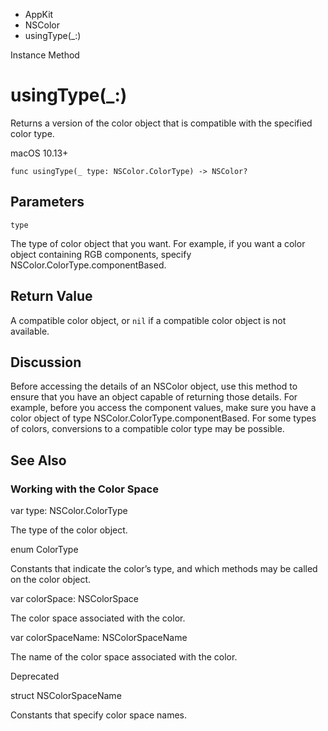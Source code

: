 

- AppKit
- NSColor
-  usingType(\_:) 

Instance Method

# usingType(\_:)

Returns a version of the color object that is compatible with the specified color type.

macOS 10.13+

``` source
func usingType(_ type: NSColor.ColorType) -> NSColor?
```

## Parameters 

`type`  

The type of color object that you want. For example, if you want a color object containing RGB components, specify NSColor.ColorType.componentBased.

## Return Value

A compatible color object, or `nil` if a compatible color object is not available.

## Discussion

Before accessing the details of an NSColor object, use this method to ensure that you have an object capable of returning those details. For example, before you access the component values, make sure you have a color object of type NSColor.ColorType.componentBased. For some types of colors, conversions to a compatible color type may be possible.

## See Also

### Working with the Color Space

var type: NSColor.ColorType

The type of the color object.

enum ColorType

Constants that indicate the color’s type, and which methods may be called on the color object.

var colorSpace: NSColorSpace

The color space associated with the color.

var colorSpaceName: NSColorSpaceName

The name of the color space associated with the color.

Deprecated

struct NSColorSpaceName

Constants that specify color space names.

